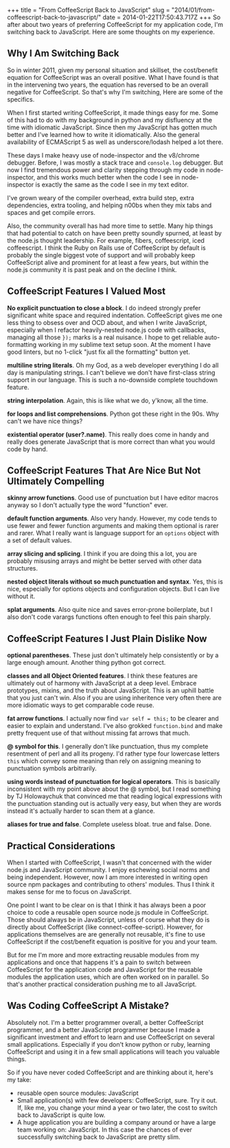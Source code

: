 +++
title = "From CoffeeScript Back to JavaScript"
slug = "2014/01/from-coffeescript-back-to-javascript/"
date = 2014-01-22T17:50:43.717Z
+++
So after about two years of preferring CoffeeScript for my application code, I'm switching back to JavaScript. Here are some thoughts on my experience.

## Why I Am Switching Back

So in winter 2011, given my personal situation and skillset, the cost/benefit equation for CoffeeScript was an overall positive. What I have found is that in the intervening two years, the equation has reversed to be an overall negative for CoffeeScript. So that's why I'm switching, Here are some of the specifics.

When I first started writing CoffeeScript, it made things easy for me. Some of this had to do with my background in python and my disfluency at the time with idiomatic JavaScript. Since then my JavaScript has gotten much better and I've learned how to write it idiomatically. Also the general availability of ECMAScript 5 as well as underscore/lodash helped a lot there.

These days I make heavy use of node-inspector and the v8/chrome debugger. Before, I was mostly a stack trace and `console.log` debugger. But now I find tremendous power and clarity stepping through my code in node-inspector, and this works much better when the code I see in node-inspector is exactly the same as the code I see in my text editor.

I've grown weary of the compiler overhead, extra build step, extra dependencies, extra tooling, and helping n00bs when they mix tabs and spaces and get compile errors.

Also, the community overall has had more time to settle. Many hip things that had potential to catch on have been pretty soundly spurned, at least by the node.js thought leadership. For example, fibers, coffeescript, iced coffeescript. I think the Ruby on Rails use of CoffeeScript by default is probably the single biggest vote of support and will probably keep CoffeeScript alive and prominent for at least a few years, but within the node.js community it is past peak and on the decline I think.

## CoffeeScript Features I Valued Most

**No explicit punctuation to close a block**. I do indeed strongly prefer significant white space and required indentation. CoffeeScript gives me one less thing to obsess over and OCD about, and when I write JavaScript, especially when I refactor heavily-nested node.js code with callbacks, managing all those `});` marks is a real nuisance. I hope to get reliable auto-formatting working in my sublime text setup soon. At the moment I have good linters, but no 1-click "just fix all the formatting" button yet.

**multiline string literals**. Oh my God, as a web developer everything I do all day is manipulating strings. I can't believe we don't have first-class string support in our language. This is such a no-downside complete touchdown feature.

**string interpolation**. Again, this is like what we do, y'know, all the time.

**for loops and list comprehensions**. Python got these right in the 90s. Why can't we have nice things?

**existential operator (user?.name)**. This really does come in handy and really does generate JavaScript that is more correct than what you would code by hand.

## CoffeeScript Features That Are Nice But Not Ultimately Compelling

**skinny arrow functions**. Good use of punctuation but I have editor macros anyway so I don't actually type the word "function" ever.

**default function arguments**. Also very handy. However, my code tends to use fewer and fewer function arguments and making them optional is rarer and rarer. What I really want is language support for an `options` object with a set of default values.

**array slicing and splicing**. I think if you are doing this a lot, you are probably misusing arrays and might be better served with other data structures.

**nested object literals without so much punctuation and syntax**. Yes, this is nice, especially for options objects and configuration objects. But I can live without it.

**splat arguments**. Also quite nice and saves error-prone boilerplate, but I also don't code varargs functions often enough to feel this pain sharply.

## CoffeeScript Features I Just Plain Dislike Now

**optional parentheses**. These just don't ultimately help consistently or by a large enough amount. Another thing python got correct.

**classes and all Object Oriented features**. I think these features are ultimately out of harmony with JavaScript at a deep level. Embrace prototypes, mixins, and the truth about JavaScript. This is an uphill battle that you just can't win. Also if you are using inheritence very often there are more idiomatic ways to get comparable code reuse.

**fat arrow functions**. I actually now find `var self = this;` to be clearer and easier to explain and understand. I've also grokked `function.bind` and make pretty frequent use of that without missing fat arrows that much.

**@ symbol for this**. I generally don't like punctuation, thus my complete resentment of perl and all its progeny. I'd rather type four lowercase letters `this` which convey some meaning than rely on assigning meaning to punctuation symbols arbitrarily.

**using words instead of punctuation for logical operators**. This is basically inconsistent with my point above about the @ symbol, but I read something by TJ Holowaychuk that convinced me that reading logical expressions with the punctuation standing out is actually very easy, but when they are words instead it's actually harder to scan them at a glance.

**aliases for true and false**. Complete useless bloat. true and false. Done.

## Practical Considerations

When I started with CoffeeScript, I wasn't that concerned with the wider node.js and JavaScript community. I enjoy eschewing social norms and being independent. However, now I am more interested in writing open source npm packages and contributing to others' modules. Thus I think it makes sense for me to focus on JavaScript.

One point I want to be clear on is that I think it has always been a poor choice to code a reusable open source node.js module in CoffeeScript. Those should always be in JavaScript, unless of course what they do is directly about CoffeeScript (like connect-coffee-script). However, for applications themselves are are generally not reusable, it's fine to use CoffeeScript if the cost/benefit equation is positive for you and your team.

But for me I'm more and more extracting reusable modules from my applications and once that happens it's a pain to switch between CoffeeScript for the application code and JavaScript for the reusable modules the application uses, which are often worked on in parallel. So that's another practical consideration pushing me to all JavaScript.

## Was Coding CoffeeScript A Mistake?

Absolutely not. I'm a better programmer overall, a better CoffeeScript programmer, and a better JavaScript programmer because I made a significant investment and effort to learn and use CoffeeScript on several small applications. Especially if you don't know python or ruby, learning CoffeeScript and using it in a few small applications will teach you valuable things.

So if you have never coded CoffeeScript and are thinking about it, here's my take:

  * reusable open source modules: JavaScript
  * Small application(s) with few developers: CoffeeScript, sure. Try it out. If, like me, you change your mind a year or two later, the cost to switch back to JavaScript is quite low.
  * A huge application you are building a company around or have a large team working on: JavaScript. In this case the chances of ever successfully switching back to JavaScript are pretty slim.
